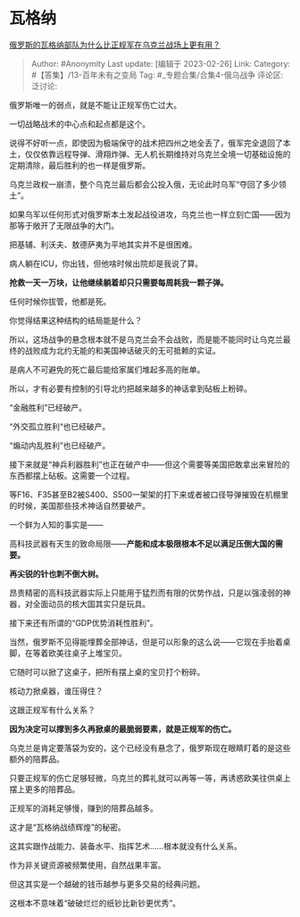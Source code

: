 # 瓦格纳
[俄罗斯的瓦格纳部队为什么比正规军在乌克兰战场上更有用？](https://www.zhihu.com/question/584612485/answer/2911196934)

> Author: #Anonymity
> Last update: [编辑于 2023-02-26]
> Link:
> Category: #【答集】/13-百年未有之变局
> Tag: #_专题合集/合集4-俄乌战争
> 评论区:
> 泛讨论:

俄罗斯唯一的弱点，就是不能让正规军伤亡过大。

一切战略战术的中心点和起点都是这个。

说得不好听一点，即使因为极端保守的战术把四州之地全丢了，俄军完全退回了本土，仅仅依靠远程导弹、滑翔炸弹、无人机长期维持对乌克兰全境一切基础设施的定期清除，最后胜利的也一样是俄罗斯。

乌克兰政权一崩溃，整个乌克兰最后都会公投入俄，无论此时乌军“夺回了多少领土”。

如果乌军以任何形式对俄罗斯本土发起战役进攻，乌克兰也一样立刻亡国——因为那等于敞开了无限战争的大门。

把基辅、利沃夫、敖德萨夷为平地其实并不是很困难。

病人躺在ICU，你出钱，但他啥时候出院却是我说了算。

**抢救一天一万块，让他继续躺着却只只需要每周耗我一颗子弹。**

任何时候你拔管，他都是死。

你觉得结果这种结构的结局能是什么？

所以，这场战争的悬念根本就不是乌克兰会不会战败，而是能不能同时让乌克兰最终的战败成为北约无能的和美国神话破灭的无可抵赖的实证。

是病人不可避免的死亡最后能给家属们堆起多高的账单。

所以，才有必要有控制的引导北约把越来越多的神话拿到砧板上粉碎。

“金融胜利”已经破产。

“外交孤立胜利“也已经破产。

“煽动内乱胜利”也已经破产。

接下来就是“神兵利器胜利”也正在破产中——但这个需要等美国把敢拿出来冒险的东西都摆上砧板。这需要一个过程。

等F16、F35甚至B2被S400、S500一架架的打下来或者被口径导弹摧毁在机棚里的时候，美国那些技术神话自然要破产。

一个鲜为人知的事实是——

高科技武器有天生的致命局限——**产能和成本极限根本不足以满足压倒大国的需要。**

**再尖锐的针也刺不倒大树。**

昂贵精密的高科技武器实际上只能用于猛烈而有限的优势作战，只是以强凌弱的神器，对全面动员的核大国其实只是玩具。

接下来还有所谓的“GDP优势消耗性胜利”。

当然，俄罗斯不见得能埋葬全部神话，但是可以形象的这么说——它现在手抬着桌脚，在等着欧美往桌子上堆宝贝。

它随时可以掀了这桌子，把所有摆上桌的宝贝打个粉碎。

核动力掀桌器，谁压得住？

这跟正规军有什么关系？

**因为决定可以撑到多久再掀桌的最脆弱要素，就是正规军的伤亡。**

乌克兰是肯定要落袋为安的，这个已经没有悬念了，俄罗斯现在眼睛盯着的是这些额外的陪葬品。

只要正规军的伤亡足够轻微，乌克兰的葬礼就可以再等一等，再诱惑欧美往供桌上摆上更多的陪葬品。

正规军的消耗足够慢，赚到的陪葬品越多。

这才是“瓦格纳战绩辉煌”的秘密。

这其实跟作战能力、装备水平、指挥艺术……根本就没有什么关系。

作为非关键资源被频繁使用，自然战果丰富。

但这其实是一个越破的钱币越参与更多交易的经典问题。

这根本不意味着“破破烂烂的纸钞比新钞更优秀”。
